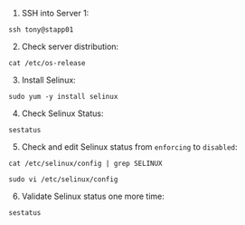 1. SSH into Server 1:

```
ssh tony@stapp01
```

2. Check server distribution:

```
cat /etc/os-release
```

3. Install Selinux:

```
sudo yum -y install selinux
```

4. Check Selinux Status:

```
sestatus
```

5. Check and edit Selinux status from `enforcing` to `disabled`:

```
cat /etc/selinux/config | grep SELINUX

sudo vi /etc/selinux/config
```

6. Validate Selinux status one more time:

``` 
sestatus
```